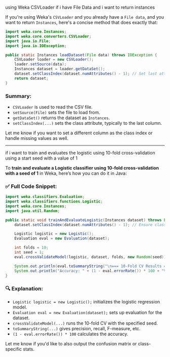 using Weka CSVLoader if i have File Data and i want to return instances


If you're using Weka's `CSVLoader` and you already have a `File data`, and you want to return `Instances`, here's a concise method that does exactly that:

```java
import weka.core.Instances;
import weka.core.converters.CSVLoader;
import java.io.File;
import java.io.IOException;

public static Instances loadDataset(File data) throws IOException {
    CSVLoader loader = new CSVLoader();
    loader.setSource(data);
    Instances dataset = loader.getDataSet();
    dataset.setClassIndex(dataset.numAttributes() - 1); // Set last attribute as class
    return dataset;
}
```

### Summary:

* `CSVLoader` is used to read the CSV file.
* `setSource(File)` sets the file to load from.
* `getDataSet()` returns the dataset as `Instances`.
* `setClassIndex(...)` sets the class attribute, typically to the last column.

Let me know if you want to set a different column as the class index or handle missing values as well.

-----------------------------------------------------------------------------------------------------------------------
if i want to train and evaluates the logistic using 10-fold cross-validation using a start seed with a value of 1





To **train and evaluate a Logistic classifier using 10-fold cross-validation with a seed of 1** in Weka, here’s how you can do it in Java:

### ✅ Full Code Snippet:

```java
import weka.classifiers.Evaluation;
import weka.classifiers.functions.Logistic;
import weka.core.Instances;
import java.util.Random;

public static void trainAndEvaluateLogistic(Instances dataset) throws Exception {
    dataset.setClassIndex(dataset.numAttributes() - 1); // Ensure class index is set

    Logistic logistic = new Logistic();
    Evaluation eval = new Evaluation(dataset);

    int folds = 10;
    int seed = 1;
    eval.crossValidateModel(logistic, dataset, folds, new Random(seed));

    System.out.println(eval.toSummaryString("\n=== 10-Fold CV Results ===\n", false));
    System.out.println("Accuracy: " + (1 - eval.errorRate()) * 100 + "%");
}
```

### 🔍 Explanation:

* `Logistic logistic = new Logistic();` initializes the logistic regression model.
* `Evaluation eval = new Evaluation(dataset);` sets up evaluation for the dataset.
* `crossValidateModel(...)` runs the 10-fold CV with the specified seed.
* `toSummaryString(...)` gives precision, recall, F-measure, etc.
* `(1 - eval.errorRate()) * 100` calculates the accuracy.

Let me know if you'd like to also output the confusion matrix or class-specific stats.

